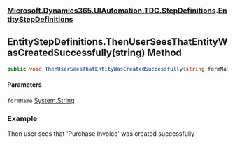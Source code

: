 ### [Microsoft.Dynamics365.UIAutomation.TDC.StepDefinitions](Microsoft.Dynamics365.UIAutomation.TDC.StepDefinitions.md 'Microsoft.Dynamics365.UIAutomation.TDC.StepDefinitions').[EntityStepDefinitions](EntityStepDefinitions.md 'Microsoft.Dynamics365.UIAutomation.TDC.StepDefinitions.EntityStepDefinitions')

## EntityStepDefinitions.ThenUserSeesThatEntityWasCreatedSuccessfully(string) Method

```csharp
public void ThenUserSeesThatEntityWasCreatedSuccessfully(string formName);
```
#### Parameters

<a name='Microsoft.Dynamics365.UIAutomation.TDC.StepDefinitions.EntityStepDefinitions.ThenUserSeesThatEntityWasCreatedSuccessfully(string).formName'></a>

`formName` [System.String](https://docs.microsoft.com/en-us/dotnet/api/System.String 'System.String')

### Example
Then user sees that 'Purchase Invoice' was created successfully
